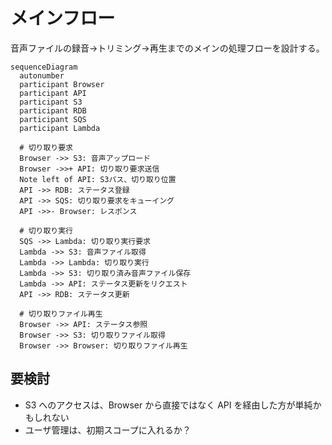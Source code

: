# メインフロー

音声ファイルの録音->トリミング->再生までのメインの処理フローを設計する。

```mermaid
sequenceDiagram
  autonumber
  participant Browser
  participant API
  participant S3
  participant RDB
  participant SQS
  participant Lambda

  # 切り取り要求
  Browser ->> S3: 音声アップロード
  Browser ->>+ API: 切り取り要求送信
  Note left of API: S3パス、切り取り位置
  API ->> RDB: ステータス登録
  API ->> SQS: 切り取り要求をキューイング
  API ->>- Browser: レスポンス

  # 切り取り実行
  SQS ->> Lambda: 切り取り実行要求
  Lambda ->> S3: 音声ファイル取得
  Lambda ->> Lambda: 切り取り実行
  Lambda ->> S3: 切り取り済み音声ファイル保存
  Lambda ->> API: ステータス更新をリクエスト
  API ->> RDB: ステータス更新

  # 切り取りファイル再生
  Browser ->> API: ステータス参照
  Browser ->> S3: 切り取りファイル取得
  Browser ->> Browser: 切り取りファイル再生
```

## 要検討

- S3 へのアクセスは、Browser から直接ではなく API を経由した方が単純かもしれない
- ユーザ管理は、初期スコープに入れるか？

